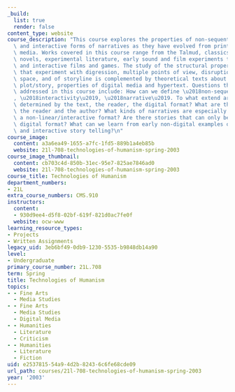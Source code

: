 ```yaml
---
_build:
  list: true
  render: false
content_type: website
course_description: "This course explores the properties of non-sequential, multi-linear,\
  \ and interactive forms of narratives as they have evolved from print to digital\
  \ media. Works covered in this course range from the Talmud, classics of non-linear\
  \ novels, experimental literature, early sound and film experiments to recent multi-linear\
  \ and interactive films and games. The study of the structural properties of narratives\
  \ that experiment with digression, multiple points of view, disruptions of time,\
  \ space, and of storyline is complemented by theoretical texts about authorship/readership,\
  \ plot/story, properties of digital media and hypertext. Questions that will be\
  \ addressed in this course include: How can we define \u2018non-sequentiality/multi-linearity\u2019\
  , \u2018interactivity\u2019, \u2018narrative\u2019. To what extend are these aspects\
  \ determined by the text, the reader, the digital format? What are the roles of\
  \ the reader and the author? What kinds of narratives are especially suited for\
  \ a non-linear/interactive format? Are there stories that can only be told in a\
  \ digital format? What can we learn from early non-digital examples of non-linear\
  \ and interactive story telling?\n"
course_image:
  content: a3a6ea49-1655-a7fc-1fd5-889b1a4eb85b
  website: 21l-708-technologies-of-humanism-spring-2003
course_image_thumbnail:
  content: cb703c4d-850b-31ec-95e7-825ae7846ad0
  website: 21l-708-technologies-of-humanism-spring-2003
course_title: Technologies of Humanism
department_numbers:
- 21L
extra_course_numbers: CMS.910
instructors:
  content:
  - 930d9ee4-d5f8-02bf-619f-821d0ac7fe0f
  website: ocw-www
learning_resource_types:
- Projects
- Written Assignments
legacy_uid: 3eb6bf49-0db9-1230-5535-b9848db14a90
level:
- Undergraduate
primary_course_number: 21L.708
term: Spring
title: Technologies of Humanism
topics:
- - Fine Arts
  - Media Studies
- - Fine Arts
  - Media Studies
  - Digital Media
- - Humanities
  - Literature
  - Criticism
- - Humanities
  - Literature
  - Fiction
uid: e2537815-54a9-4d2b-8243-6c6fe68cde09
url_path: courses/21l-708-technologies-of-humanism-spring-2003
year: '2003'
---
```

